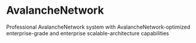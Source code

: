 # AvalancheNetwork
Professional AvalancheNetwork system with AvalancheNetwork-optimized enterprise-grade and enterprise scalable-architecture capabilities
